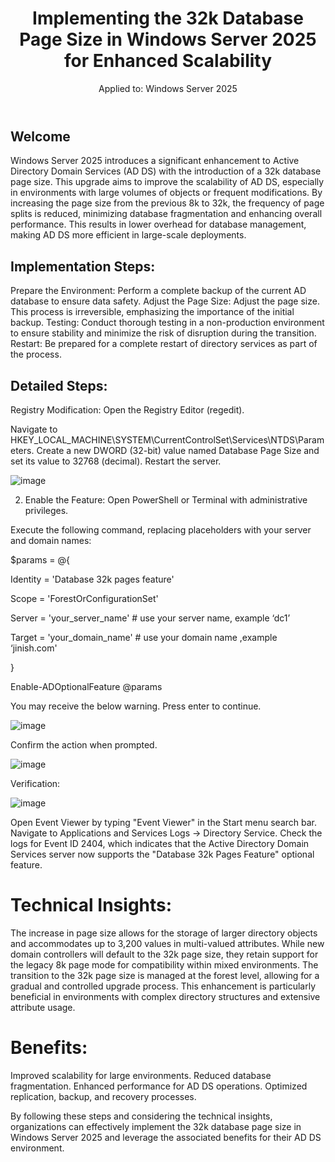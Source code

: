 <header>

<!--
  <<< Author notes: Course header >>>
  Include a 1280×640 image, course title in sentence case, and a concise description in emphasis.
  In your repository settings: enable template repository, add your 1280×640 social image, auto delete head branches.
  Add your open source license, GitHub uses MIT license.
-->

# Implementing the 32k Database Page Size in Windows Server 2025 for Enhanced Scalability

Applied to: Windows Server 2025

</header>

<!--
  <<< Author notes: Course start >>>
  Include start button, a note about Actions minutes,
  and tell the learner why they should take the course.
-->

## Welcome

Windows Server 2025 introduces a significant enhancement to Active Directory Domain Services (AD DS) with the introduction of a 32k database page size. This upgrade aims to improve the scalability of AD DS, especially in environments with large volumes of objects or frequent modifications. By increasing the page size from the previous 8k to 32k, the frequency of page splits is reduced, minimizing database fragmentation and enhancing overall performance. This results in lower overhead for database management, making AD DS more efficient in large-scale deployments. 

## Implementation Steps:

Prepare the Environment: Perform a complete backup of the current AD database to ensure data safety. 
Adjust the Page Size: Adjust the page size. This process is irreversible, emphasizing the importance of the initial backup. 
Testing: Conduct thorough testing in a non-production environment to ensure stability and minimize the risk of disruption during the transition. 
Restart: Be prepared for a complete restart of directory services as part of the process. 

## Detailed Steps:

Registry Modification: Open the Registry Editor (regedit). 

Navigate to HKEY_LOCAL_MACHINE\SYSTEM\CurrentControlSet\Services\NTDS\Parameters.   Create a new DWORD (32-bit) value named Database Page Size and set its value to 32768 (decimal). 
Restart the server. 

![image](https://github.com/user-attachments/assets/859e6c1d-5b96-4905-a020-39d61ff25ae2)



2.  Enable the Feature: Open PowerShell or Terminal with administrative privileges. 

Execute the following command, replacing placeholders with your server and domain names:

$params = @{

 Identity = 'Database 32k pages feature'

 Scope = 'ForestOrConfigurationSet'

 Server = 'your_server_name'  # use your server name, example ‘dc1’

 Target = 'your_domain_name' # use your domain name ,example ‘jinish.com'

}

Enable-ADOptionalFeature @params

You may receive the below warning. Press enter to continue. 

 ![image](https://github.com/user-attachments/assets/656a039b-415f-4e1b-a7f2-5d497c605ae1)



Confirm the action when prompted. 

 
![image](https://github.com/user-attachments/assets/2ec1ba8c-d48d-41c4-9e39-c76625c24c8a)

 


Verification:

![image](https://github.com/user-attachments/assets/1646c4fa-6aa3-4746-bc96-e6945fe4bd0c)


Open Event Viewer by typing "Event Viewer" in the Start menu search bar.   Navigate to Applications and Services Logs -> Directory Service.   Check the logs for Event ID 2404, which indicates that the Active Directory Domain Services server now supports the "Database 32k Pages Feature" optional feature. 




# Technical Insights:

The increase in page size allows for the storage of larger directory objects and accommodates up to 3,200 values in multi-valued attributes. 
While new domain controllers will default to the 32k page size, they retain support for the legacy 8k page mode for compatibility within mixed environments. 
The transition to the 32k page size is managed at the forest level, allowing for a gradual and controlled upgrade process. 
This enhancement is particularly beneficial in environments with complex directory structures and extensive attribute usage. 

# Benefits:

Improved scalability for large environments. 
Reduced database fragmentation. 
Enhanced performance for AD DS operations. 
Optimized replication, backup, and recovery processes. 

By following these steps and considering the technical insights, organizations can effectively implement the 32k database page size in Windows Server 2025 and leverage the associated benefits for their AD DS environment.
